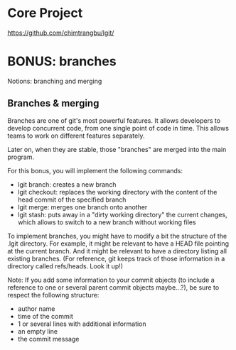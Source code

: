 # Core Project
https://github.com/chimtrangbu/lgit/

# BONUS: branches
Notions: branching and merging
## Branches & merging
Branches are one of git's most powerful features. It allows developers to develop concurrent code, from one single point of code in time. This allows teams to work on different features separately.

Later on, when they are stable, those "branches" are merged into the main program.

For this bonus, you will implement the following commands:

- lgit branch: creates a new branch
- lgit checkout: replaces the working directory with the content of the head commit of the specified branch
- lgit merge: merges one branch onto another
- lgit stash: puts away in a "dirty working directory" the current changes, which allows to switch to a new branch without working files

To implement branches, you might have to modify a bit the structure of the .lgit directory. For example, it might be relevant to have a HEAD file pointing at the current branch. And it might be relevant to have a directory listing all existing branches. (For reference, git keeps track of those information in a directory called refs/heads. Look it up!)

Note: If you add some information to your commit objects (to include a reference to one or several parent commit objects maybe...?), be sure to respect the following structure:

- author name
- time of the commit
- 1 or several lines with additional information
- an empty line
- the commit message
